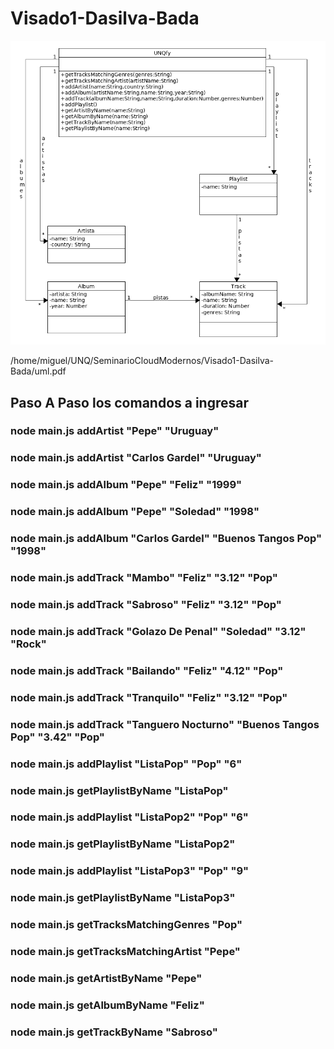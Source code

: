 ﻿# Visado1-Dasilva-Bada

<p align="center">
  <img src="uml.png" />
</p>

/home/miguel/UNQ/SeminarioCloudModernos/Visado1-Dasilva-Bada/uml.pdf

## Paso A Paso los comandos a ingresar 
### node main.js addArtist "Pepe" "Uruguay"
### node main.js addArtist "Carlos Gardel" "Uruguay"
### node main.js addAlbum "Pepe" "Feliz" "1999"
### node main.js addAlbum "Pepe" "Soledad" "1998"
### node main.js addAlbum "Carlos Gardel" "Buenos Tangos Pop" "1998"
### node main.js addTrack "Mambo" "Feliz" "3.12" "Pop"
### node main.js addTrack "Sabroso" "Feliz" "3.12" "Pop"
### node main.js addTrack "Golazo De Penal" "Soledad" "3.12" "Rock"
### node main.js addTrack "Bailando" "Feliz" "4.12" "Pop"
### node main.js addTrack "Tranquilo" "Feliz" "3.12" "Pop"
### node main.js addTrack "Tanguero Nocturno" "Buenos Tangos Pop" "3.42" "Pop"
### node main.js addPlaylist "ListaPop" "Pop" "6"
### node main.js getPlaylistByName "ListaPop"
### node main.js addPlaylist "ListaPop2" "Pop" "6"
### node main.js getPlaylistByName "ListaPop2"
### node main.js addPlaylist "ListaPop3" "Pop" "9"
### node main.js getPlaylistByName "ListaPop3"
### node main.js getTracksMatchingGenres "Pop"
### node main.js getTracksMatchingArtist "Pepe"
### node main.js getArtistByName "Pepe"
### node main.js getAlbumByName "Feliz"
### node main.js getTrackByName "Sabroso"

  
